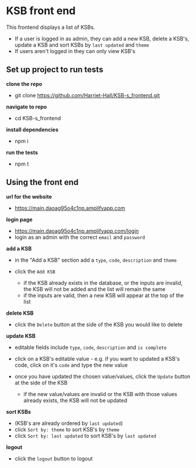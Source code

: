 # KSB front end 

This frontend displays a list of KSBs.
- If a user is logged in as admin, they can add a new KSB, delete a KSB's, update a KSB and sort KSBs by `last updated` and `theme`
- If users aren't logged in they can only view KSB's

## Set up project to run tests

**clone the repo**
- git clone https://github.com/Harriet-Hall/KSB-s_frontend.git

**navigate to repo**
- cd KSB-s_frontend

**install dependencies**
- npm i 

**run the tests**
- npm t


## Using the front end 

**url for the website**
- https://main.daoag95o4c1np.amplifyapp.com

**login page**
- https://main.daoag95o4c1np.amplifyapp.com/login
- login as an admin with the correct `email` and `password` 

**add a KSB**
- in the "Add a KSB" section add a `type`, `code`, `description` and `theme`
- click the `Add KSB`

  - if the KSB already exists in the database, or the inputs are invalid, the KSB will not be added and the list will remain the same 
  - if the inputs are valid, then a new KSB will appear at the top of the list 

**delete KSB**
- click the `Delete` button at the side of the KSB you would like to delete

**update KSB**
- editable fields include `type`, `code`, `description` and `is complete`
- click on a KSB's editable value - e.g. if you want to updated a KSB's code, click on it's `code` and type the new value
- once you have updated the chosen value/values, click the `Update` button at the side of the KSB

  - if the new value/values are invalid or the KSB with those values already exists, the KSB will not be updated

**sort KSBs**
- (KSB's are already ordered by `last updated`)
- click `Sort by: theme` to sort KSB's by `theme`
- click `Sort by: last updated` to sort KSB's by `last updated`

**logout**
- click the `logout` button to logout 



 


